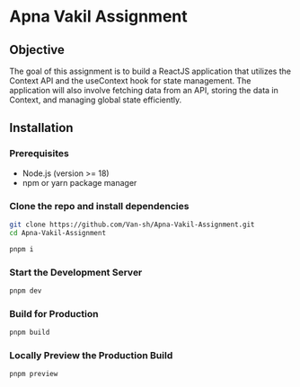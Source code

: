 # Apna Vakil Assignment

## Objective

The goal of this assignment is to build a ReactJS application that utilizes the Context API and the useContext hook for state management. The application will also involve fetching data from an API, storing the data in Context, and managing global state efficiently.

## Installation

### Prerequisites

- Node.js (version >= 18)
- npm or yarn package manager

### Clone the repo and install dependencies

```sh
git clone https://github.com/Van-sh/Apna-Vakil-Assignment.git
cd Apna-Vakil-Assignment
```

```sh
pnpm i
```

### Start the Development Server

```sh
pnpm dev
```

### Build for Production

```sh
pnpm build
```

### Locally Preview the Production Build

```sh
pnpm preview
```
